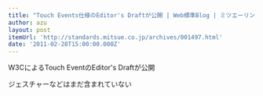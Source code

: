 ```yaml
---
title: "Touch Events仕様のEditor's Draftが公開 | Web標準Blog | ミツエーリンクス"
author: azu
layout: post
itemUrl: 'http://standards.mitsue.co.jp/archives/001497.html'
date: '2011-02-28T15:00:00.000Z'
---
```

W3CによるTouch EventのEditor's Draftが公開

ジェスチャーなどはまだ含まれていない
